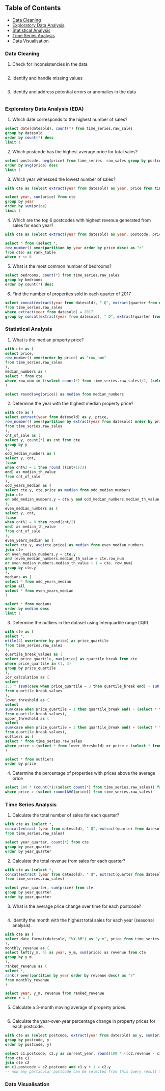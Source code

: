 ## Table of Contents
- [Data Cleaning](#data-cleaning)
- [Exploratory Data Analysis](#exploratory-data-analysis-eda)
- [Statistical Analysis](#statistical-analysis)
- [Time Series Analysis](#time-series-analysis)
- [Data Visualisation](#data-visualisation)

### Data Cleaning
1. Check for inconsistencies in the data
```sql
```

2. Identify and handle missing values
```sql

```

3. Identify and address potential errors or anomalies in the data
```sql

```

### Exploratory Data Analysis (EDA)
1. Which date corresponds to the highest number of sales?
```sql
select date(datesold), count(*) from time_series.raw_sales
group by datesold
order by count(*) desc
limit 1 
```

2. Which postcode has the highest average price for total sales?
```sql
select postcode, avg(price) from time_series. raw_sales group by postcode
order by avg(price) desc
limit 1
```

3. Which year witnessed the lowest number of sales?
```sql
with cte as (select extract(year from datesold) as year, price from time_series.raw_sales)

select year, sum(price) from cte
group by year
order by sum(price)
limit 1
```

4. Which are the top 6 postcodes with highest revenue generated from sales for each year?
```sql
with cte as (select extract(year from datesold) as year, postcode, price from time_series.raw_sales)

select * from (select *,
row_number() over(partition by year order by price desc) as "r"
from cte) as rank_table
where r <= 6
```

5. What is the most common number of bedrooms?
```sql
select bedrooms, count(*) from time_series.raw_sales
group by bedrooms
order by count(*) desc
```

6. Find the number of properties sold in each quarter of 2017
```sql
select concat(extract(year from datesold), " Q", extract(quarter from datesold)) as "y_q", count(*)
from time_series.raw_sales
where extract(year from datesold) = 2017
group by concat(extract(year from datesold), " Q", extract(quarter from datesold))
```

### Statistical Analysis
1. What is the median property price?
```sql
with cte as (
select price,
row_number() over(order by price) as "row_num"
from time_series.raw_sales
),
median_numbers as (
select * from cte
where row_num in ((select count(*) from time_series.raw_sales)/2, (select count(*) from time_series.raw_sales)/2 + 1)
)

select round(avg(price)) as median from median_numbers
```

2. Determine the year with the highest median property price?
```sql
with cte as (
select extract(year from datesold) as y, price,
row_number() over(partition by extract(year from datesold) order by price) as "row_num"
from time_series.raw_sales
),
cnt_of_sale as (
select y, count(*) as cnt from cte
group by y
),
odd_median_numbers as (
select y, cnt,
(case
when cnt%2 = 1 then round ((cnt+1)/2)
end) as median_th_value
from cnt_of_sale
),
odd_years_median as (
select cte.y, cte.price as median from odd_median_numbers
join cte
on odd_median_numbers.y = cte.y and odd_median_numbers.median_th_value = cte.row_num
),
even_median_numbers as (
select y, cnt,
(case
when cnt%2 = 0 then round(cnt/2)
end) as median_th_value
from cnt_of_sale
),
even_years_median as (
select cte.y, avg(cte.price) as median from even_median_numbers
join cte
on even_median_numbers.y = cte.y
and (even_median_numbers.median_th_value = cte.row_num
or even_median_numbers.median_th_value + 1 = cte. row_num)
group by cte.y
),
medians as (
select * from odd_years_median
union all
select * from even_years_median
)

select * from medians
order by median desc
limit 1
```

3. Determine the outliers in the dataset using Interquartile range (IQR)
```sql
with cte as (
select *,
ntile(4) over(order by price) as price_quartile
from time_series.raw_sales
), 
quartile_break_values as (
select price_quartile, max(price) as quartile_break from cte
where price_quartile in (1, 3)
group by price_quartile
),
iqr_calculation as (
select 
1.5 * (sum(case when price_quartile = 3 then quartile_break end) - sum(case when price_quartile = 1 then quartile_break end)) as "1.5 * iqr"
from quartile_break_values
),
lower_threshold as (
select
sum(case when price_quartile = 1 then quartile_break end) - (select * from iqr_calculation) as "lower_threshold"
from quartile_break_values),
upper_threshold as (
select
sum(case when price_quartile = 3 then quartile_break end) + (select * from iqr_calculation) as "upper_threshold"
from quartile_break_values),
outliers as (
select * from time_series.raw_sales
where price < (select * from lower_threshold) or price > (select * from upper_threshold)
)

select * from outliers
order by price
```

4. Determine the percentage of properties with prices above the average price
```sql
select 100 * (count(*)/(select count(*) from time_series.raw_sales)) from time_series.raw_sales
where price > (select round(AVG(price)) from time_series.raw_sales)
```

### Time Series Analysis
1. Calculate the total number of sales for each quarter?
```sql
with cte as (select *,
concat(extract (year from datesold), " Q", extract(quarter from datesold)) as year_quarter
from time_series.raw_sales)

select year_quarter, count(*) from cte
group by year_quarter
order by year_quarter
```

2. Calculate the total revenue from sales for each quarter?
```sql
with cte as (select *,
concat(extract (year from datesold), " Q", extract(quarter from datesold)) as year_quarter
from time_series.raw_sales)

select year_quarter, sum(price) from cte
group by year_quarter
order by year_quarter
```
3. What is the average price change over time for each postcode?
```sql
```

4. Identify the month with the highest total sales for each year (seasonal analysis).
```sql
with cte as (
select date_format(datesold, "%Y-%M") as "y_m", price from time_series.raw_sales
),
monthly_revenue as (
select left(y_m, 4) as year, y_m, sum(price) as revenue from cte
group by y_m
),
ranked_revenue as (
select *,
rank() over(partition by year order by revenue desc) as "r"
from monthly_revenue
)

select year, y_m, revenue from ranked_revenue
where r = 1
```

5. Calculate a 3-month moving average of property prices.
```sql
```

6. Calculate the year-over-year percentage change in property prices for each postcode.
```sql
with cte as (select postcode, extract(year from datesold) as y, sum(price) as revenue from time_series.raw_sales
group by postcode, y
order by postcode, y)

select c1.postcode, c2.y as current_year, round(100 * ((c2.revenue - c1.revenue) / c1.revenue), 2) as yoy_growth
from cte c1
join cte c2
on c1.postcode = c2.postcode and c1.y + 1 = c2.y
-- now any particular postcode can be selected from this query result to view it's YoY growth data
```

### Data Visualisation
